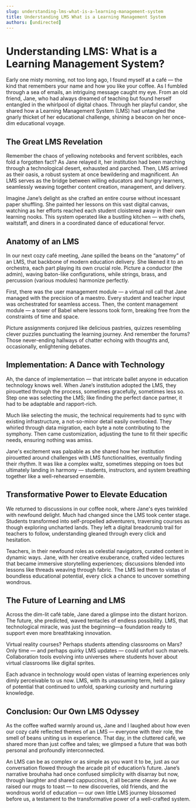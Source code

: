 ```yaml
---
slug: understanding-lms-what-is-a-learning-management-system
title: Understanding LMS What is a Learning Management System
authors: [undirected]
---
```



# Understanding LMS: What is a Learning Management System?

Early one misty morning, not too long ago, I found myself at a café — the kind that remembers your name and how you like your coffee. As I fumbled through a sea of emails, an intriguing message caught my eye. From an old friend, Jane, who had always dreamed of teaching but found herself entangled in the whirlpool of digital chaos. Through her playful candor, she shared how a Learning Management System (LMS) had untangled the gnarly thicket of her educational challenge, shining a beacon on her once-dim educational voyage.

## The Great LMS Revelation

Remember the chaos of yellowing notebooks and fervent scribbles, each fold a forgotten fact? As Jane relayed it, her institution had been marching through a technological desert, exhausted and parched. Then, LMS arrived as their oasis, a robust system at once bewildering and magnificent. An LMS serves as the bridge between willing educators and hungry learners, seamlessly weaving together content creation, management, and delivery.

Imagine Jane’s delight as she crafted an entire course without incessant paper shuffling. She painted her lessons on this vast digital canvas, watching as her efforts reached each student cloistered away in their own learning nooks. This system operated like a bustling kitchen — with chefs, waitstaff, and diners in a coordinated dance of educational fervor.

## Anatomy of an LMS

In our next cozy café meeting, Jane spilled the beans on the “anatomy” of an LMS, that backbone of modern education delivery. She likened it to an orchestra, each part playing its own crucial role. Picture a conductor (the admin), waving baton-like configurations, while strings, brass, and percussion (various modules) harmonize perfectly.

First, there was the user management module — a virtual roll call that Jane managed with the precision of a maestro. Every student and teacher input was orchestrated for seamless access. Then, the content management module — a tower of Babel where lessons took form, breaking free from the constraints of time and space.

Picture assignments conjured like delicious pastries, quizzes resembling clever puzzles punctuating the learning journey. And remember the forums? Those never-ending hallways of chatter echoing with thoughts and, occasionally, enlightening debates.

## Implementation: A Dance with Technology

Ah, the dance of implementation — that intricate ballet anyone in education technology knows well. When Jane’s institution adopted the LMS, they pirouetted through the process, sometimes gracefully, sometimes less so. Step one was selecting the LMS; like finding the perfect dance partner, it had to be adaptable and rapport-rich.

Much like selecting the music, the technical requirements had to sync with existing infrastructure, a not-so-minor detail easily overlooked. They whirled through data migration, each byte a note contributing to the symphony. Then came customization, adjusting the tune to fit their specific needs, ensuring nothing was amiss.

Jane's excitement was palpable as she shared how her institution pirouetted around challenges with LMS functionalities, eventually finding their rhythm. It was like a complex waltz, sometimes stepping on toes but ultimately landing in harmony — students, instructors, and system breathing together like a well-rehearsed ensemble.

## Transformative Power to Elevate Education

We returned to discussions in our coffee nook, where Jane's eyes twinkled with newfound delight. Much had changed since the LMS took center stage. Students transformed into self-propelled adventurers, traversing courses as though exploring uncharted lands. They left a digital breadcrumb trail for teachers to follow, understanding gleaned through every click and hesitation.

Teachers, in their newfound roles as celestial navigators, curated content in dynamic ways. Jane, with her creative exuberance, crafted video lectures that became immersive storytelling experiences; discussions blended into lessons like threads weaving through fabric. The LMS led them to vistas of boundless educational potential, every click a chance to uncover something wondrous.

## The Future of Learning and LMS

Across the dim-lit café table, Jane dared a glimpse into the distant horizon. The future, she predicted, waved tentacles of endless possibility. LMS, that technological miracle, was just the beginning—a foundation ready to support even more breathtaking innovation.

Virtual reality courses? Perhaps students attending classrooms on Mars? Only time — and perhaps quirky LMS updates — could unfurl such marvels. Collaboration tools evolving into universes where students hover about virtual classrooms like digital sprites.

Each advance in technology would open vistas of learning experiences only dimly perceivable to us now. LMS, with its unassuming term, held a galaxy of potential that continued to unfold, sparking curiosity and nurturing knowledge.

## Conclusion: Our Own LMS Odyssey

As the coffee wafted warmly around us, Jane and I laughed about how even our cozy café reflected themes of an LMS — everyone with their role, the smell of beans uniting us in experience. That day, in the cluttered café, we shared more than just coffee and tales; we glimpsed a future that was both personal and profoundly interconnected.

An LMS can be as complex or as simple as you want it to be, just as our conversation flowed through the arcade pit of education’s future. Jane’s narrative brouhaha had once confused simplicity with disarray but now, through laughter and shared cappuccinos, it all became clearer. As we raised our mugs to toast — to new discoveries, old friends, and the wondrous world of education — our own little LMS journey blossomed before us, a testament to the transformative power of a well-crafted system.